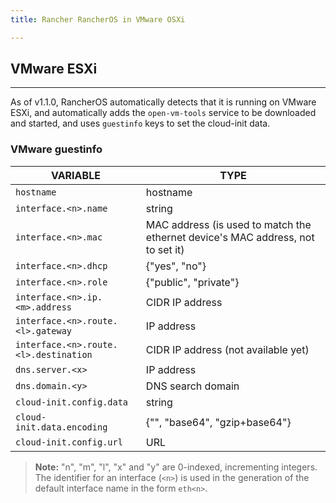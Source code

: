 ```yaml
---
title: Rancher RancherOS in VMware OSXi

---
```


## VMware ESXi
---

As of v1.1.0, RancherOS automatically detects that it is running on VMware ESXi, and automatically adds the `open-vm-tools` service to be downloaded and started, and uses `guestinfo` keys to set the cloud-init data.

### VMware guestinfo

| VARIABLE | TYPE |
|---|---|
| `hostname` | hostname |
| `interface.<n>.name` |	string |
| `interface.<n>.mac` |	MAC address (is used to match the ethernet device's MAC address, not to set it) |
| `interface.<n>.dhcp` |	{"yes", "no"} |
| `interface.<n>.role` |	{"public", "private"} |
| `interface.<n>.ip.<m>.address` |	CIDR IP address |
| `interface.<n>.route.<l>.gateway` |	IP address |
| `interface.<n>.route.<l>.destination` |	CIDR IP address (not available yet) |
| `dns.server.<x>` | IP address |
| `dns.domain.<y>` |	DNS search domain |
| `cloud-init.config.data` | string |
| `cloud-init.data.encoding` |	{"", "base64", "gzip+base64"} |
| `cloud-init.config.url` | URL |


> **Note:** "n", "m", "l", "x" and "y" are 0-indexed, incrementing integers. The identifier for an interface (`<n>`) is used in the generation of the default interface name in the form `eth<n>`.
